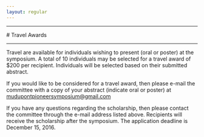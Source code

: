 ```yaml
---
layout: regular
---
```


<hr style="clear: both;" />
# Travel Awards 
<hr style="clear: both;" />

Travel are available for individuals wishing to present (oral or poster) at the symposium.
A total of 10 individuals may be selected for a travel award of $200 per recipient.
Individuals will be selected based on their submitted abstract. 

If you would like to be considered for a travel award, then please e-mail the committee with a copy of your abstract (indicate oral or poster) at mudupontpioneersymposium@gmail.com 

If you have any questions regarding the scholarship, then please contact the committee through the e-mail address listed above. Recipients will receive the scholarship after the symposium. The application deadline is December 15, 2016.
